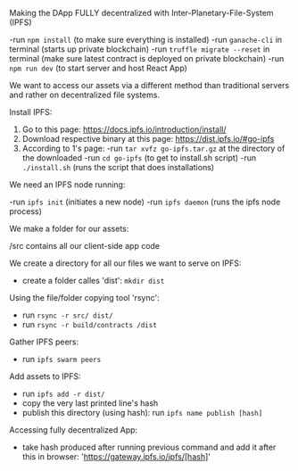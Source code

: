 Making the DApp FULLY decentralized with Inter-Planetary-File-System (IPFS)

-run `npm install` (to make sure everything is installed)
-run `ganache-cli` in terminal (starts up private blockchain)
-run `truffle migrate --reset` in terminal (make sure latest contract is deployed on private blockchain)
-run `npm run dev` (to start server and host React App)

We want to access our assets via a different method than traditional servers and rather on decentralized file systems.

Install IPFS:

1. Go to this page: https://docs.ipfs.io/introduction/install/
2. Download respective binary at this page: https://dist.ipfs.io/#go-ipfs
3. According to 1's page: 
	-run `tar xvfz go-ipfs.tar.gz` at the directory of the downloaded
	-run `cd go-ipfs` (to get to install.sh script)
	-run `./install.sh` (runs the script that does installations)

We need an IPFS node running: 

-run `ipfs init` (initiates a new node)
-run `ipfs daemon` (runs the ipfs node process)

We make a folder for our assets:

/src contains all our client-side app code

We create a directory for all our files we want to serve on IPFS:
* create a folder calles 'dist': `mkdir dist`

Using the file/folder copying tool 'rsync':
* run `rsync -r src/ dist/`
* run `rsync -r build/contracts /dist`

Gather IPFS peers:
* run `ipfs swarm peers`

Add assets to IPFS:
* run `ipfs add -r dist/`
* copy the very last printed line's hash
* publish this directory (using hash): run `ipfs name publish [hash]`

Accessing fully decentralized App:
* take hash produced after running previous command and add it after this in browser: 'https://gateway.ipfs.io/ipfs/[hash]'
